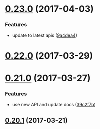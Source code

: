 <a name="0.23.0"></a>
# [0.23.0](https://github.com/ipfs/js-libp2p-ipfs-browser/compare/v0.22.0...v0.23.0) (2017-04-03)


### Features

* update to latest apis ([9a4dea4](https://github.com/ipfs/js-libp2p-ipfs-browser/commit/9a4dea4))



<a name="0.22.0"></a>
# [0.22.0](https://github.com/ipfs/js-libp2p-ipfs-browser/compare/v0.21.0...v0.22.0) (2017-03-29)



<a name="0.21.0"></a>
# [0.21.0](https://github.com/ipfs/js-libp2p-ipfs-browser/compare/v0.20.1...v0.21.0) (2017-03-27)


### Features

* use new API and update docs ([39c2f7b](https://github.com/ipfs/js-libp2p-ipfs-browser/commit/39c2f7b))



<a name="0.20.1"></a>
## [0.20.1](https://github.com/ipfs/js-libp2p-ipfs-browser/compare/v0.20.0...v0.20.1) (2017-03-21)



